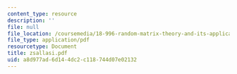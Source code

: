 ```yaml
---
content_type: resource
description: ''
file: null
file_location: /coursemedia/18-996-random-matrix-theory-and-its-applications-spring-2004/a8d977ad6d144dc2c118744d07e02132_zsallasi.pdf
file_type: application/pdf
resourcetype: Document
title: zsallasi.pdf
uid: a8d977ad-6d14-4dc2-c118-744d07e02132
---
```

